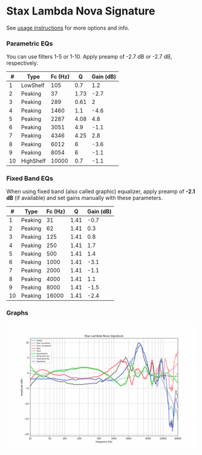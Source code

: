# Stax Lambda Nova Signature
See [usage instructions](https://github.com/jaakkopasanen/AutoEq#usage) for more options and info.

### Parametric EQs
You can use filters 1-5 or 1-10. Apply preamp of -2.7 dB or -2.7 dB, respectively.

|   # | Type      |   Fc (Hz) |    Q |   Gain (dB) |
|-----|-----------|-----------|------|-------------|
|   1 | LowShelf  |       105 | 0.7  |         1.2 |
|   2 | Peaking   |        37 | 1.73 |        -2.7 |
|   3 | Peaking   |       289 | 0.61 |         2   |
|   4 | Peaking   |      1460 | 1.1  |        -4.6 |
|   5 | Peaking   |      2287 | 4.08 |         4.8 |
|   6 | Peaking   |      3051 | 4.9  |        -1.1 |
|   7 | Peaking   |      4346 | 4.25 |         2.8 |
|   8 | Peaking   |      6012 | 6    |        -3.6 |
|   9 | Peaking   |      8054 | 6    |        -1.1 |
|  10 | HighShelf |     10000 | 0.7  |        -1.1 |

### Fixed Band EQs
When using fixed band (also called graphic) equalizer, apply preamp of **-2.1 dB** (if available) and set gains manually with these parameters.

|   # | Type    |   Fc (Hz) |    Q |   Gain (dB) |
|-----|---------|-----------|------|-------------|
|   1 | Peaking |        31 | 1.41 |        -0.7 |
|   2 | Peaking |        62 | 1.41 |         0.3 |
|   3 | Peaking |       125 | 1.41 |         0.8 |
|   4 | Peaking |       250 | 1.41 |         1.7 |
|   5 | Peaking |       500 | 1.41 |         1.4 |
|   6 | Peaking |      1000 | 1.41 |        -3.1 |
|   7 | Peaking |      2000 | 1.41 |        -1.1 |
|   8 | Peaking |      4000 | 1.41 |         1.1 |
|   9 | Peaking |      8000 | 1.41 |        -1.5 |
|  10 | Peaking |     16000 | 1.41 |        -2.4 |

### Graphs
![](./Stax%20Lambda%20Nova%20Signature.png)
